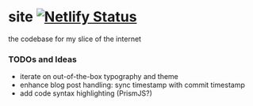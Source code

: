 # site [![Netlify Status](https://api.netlify.com/api/v1/badges/9b167a06-9b08-470a-8a29-828a370a8066/deploy-status)](https://app.netlify.com/sites/daniel13rady/deploys)
the codebase for my slice of the internet

### TODOs and Ideas
- iterate on out-of-the-box typography and theme
- enhance blog post handling: sync timestamp with commit timestamp
- add code syntax highlighting (PrismJS?)
